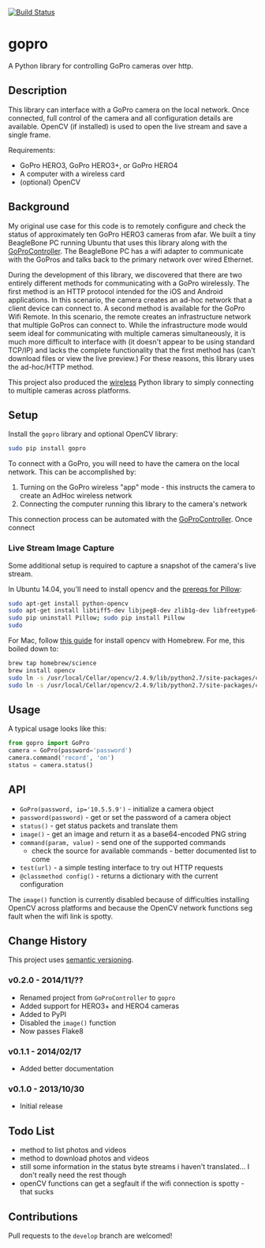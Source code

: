 [![Build Status](https://travis-ci.org/joshvillbrandt/gopro.svg?branch=master)](https://travis-ci.org/joshvillbrandt/gopro)

# gopro

A Python library for controlling GoPro cameras over http.

## Description

This library can interface with a GoPro camera on the local network. Once connected, full control of the camera and all configuration details are available. OpenCV (if installed) is used to open the live stream and save a single frame.

Requirements:

* GoPro HERO3, GoPro HERO3+, or GoPro HERO4
* A computer with a wireless card
* (optional) OpenCV

## Background

My original use case for this code is to remotely configure and check the status of approximately ten GoPro HERO3 cameras from afar. We built a tiny BeagleBone PC running Ubuntu that uses this library along with the [GoProController](https://github.com/joshvillbrandt/GoProController). The BeagleBone PC has a wifi adapter to communicate with the GoPros and talks back to the primary network over wired Ethernet.

During the development of this library, we discovered that there are two entirely different methods for communicating with a GoPro wirelessly. The first method is an HTTP protocol  intended for the iOS and Android applications. In this scenario, the camera creates an ad-hoc network that a client device can connect to. A second method is available for the GoPro Wifi Remote. In this scenario, the remote creates an infrastructure network that multiple GoPros can connect to. While the infrastructure mode would seem ideal for communicating with multiple cameras simultaneously, it is much more difficult to interface with (it doesn't appear to be using standard TCP/IP) and lacks the complete functionality that the first method has (can't download files or view the live preview.) For these reasons, this library uses the ad-hoc/HTTP method.

This project also produced the [wireless](https://github.com/joshvillbrandt/wireless) Python library to simply connecting to multiple cameras across platforms.

## Setup

Install the `gopro` library and optional OpenCV library:

```bash
sudo pip install gopro
```

To connect with a GoPro, you will need to have the camera on the local network. This can be accomplished by:

1. Turning on the GoPro wireless "app" mode - this instructs the camera to create an AdHoc wireless network
1. Connecting the computer running this library to the camera's network

This connection process can be automated with the [GoProController](https://github.com/joshvillbrandt/GoProController). Once connect

### Live Stream Image Capture

Some additional setup is required to capture a snapshot of the camera's live stream.

In Ubuntu 14.04, you'll need to install opencv and the [prereqs for Pillow](http://pillow.readthedocs.org/installation.html#linux-installation):

```bash
sudo apt-get install python-opencv
sudo apt-get install libtiff5-dev libjpeg8-dev zlib1g-dev libfreetype6-dev liblcms2-dev libwebp-dev tcl8.6-dev tk8.6-dev python-tk
sudo pip uninstall Pillow; sudo pip install Pillow
sudo
```

For Mac, follow [this guide](https://jjyap.wordpress.com/2014/05/24/installing-opencv-2-4-9-on-mac-osx-with-python-support/) for install opencv with Homebrew. For me, this boiled down to:

```bash
brew tap homebrew/science
brew install opencv
sudo ln -s /usr/local/Cellar/opencv/2.4.9/lib/python2.7/site-packages/cv.py /Library/Python/2.7/site-packages/cv.py
sudo ln -s /usr/local/Cellar/opencv/2.4.9/lib/python2.7/site-packages/cv2.so /Library/Python/2.7/site-packages/cv2.so
```

## Usage

A typical usage looks like this:

```python
from gopro import GoPro
camera = GoPro(password='password')
camera.command('record', 'on')
status = camera.status()
```

## API

* `GoPro(password, ip='10.5.5.9')` - initialize a camera object
* `password(password)` - get or set the password of a camera object
* `status()` - get status packets and translate them
* `image()` - get an image and return it as a base64-encoded PNG string
* `command(param, value)` - send one of the supported commands
  * check the source for available commands - better documented list to come
* `test(url)` - a simple testing interface to try out HTTP requests
* `@classmethod config()` - returns a dictionary with the current configuration

The `image()` function is currently disabled because of difficulties installing OpenCV across platforms and because the OpenCV network functions seg fault when the wifi link is spotty.

## Change History

This project uses [semantic versioning](http://semver.org/).

### v0.2.0 - 2014/11/??

* Renamed project from `GoProController` to `gopro`
* Added support for HERO3+ and HERO4 cameras
* Added to PyPI
* Disabled the `image()` function
* Now passes Flake8

### v0.1.1 - 2014/02/17

* Added better documentation

### v0.1.0 - 2013/10/30

* Initial release

## Todo List

* method to list photos and videos
* method to download photos and videos
* still some information in the status byte streams i haven't translated... I don't really need the rest though
* openCV functions can get a segfault if the wifi connection is spotty - that sucks

## Contributions

Pull requests to the `develop` branch are welcomed!
